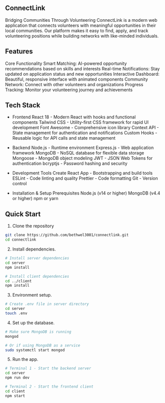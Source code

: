 ## ConnectLink
Bridging Communities Through Volunteering
ConnectLink is a modern web application that connects volunteers with meaningful opportunities in their local communities. Our platform makes it easy to find, apply, and track volunteering positions while building networks with like-minded individuals.

##  Features
Core Functionality
Smart Matching: AI-powered opportunity recommendations based on skills and interests
Real-time Notifications: Stay updated on application status and new opportunities
Interactive Dashboard: Beautiful, responsive interface with animated components
Community Network: Connect with other volunteers and organizations
Progress Tracking: Monitor your volunteering journey and achievements

##  Tech Stack
* Frontend
React 18 - Modern React with hooks and functional components
Tailwind CSS - Utility-first CSS framework for rapid UI development
Font Awesome - Comprehensive icon library
Context API - State management for authentication and notifications
Custom Hooks - Reusable logic for API calls and state management

* Backend
Node.js - Runtime environment
Express.js - Web application framework
MongoDB - NoSQL database for flexible data storage
Mongoose - MongoDB object modeling
JWT - JSON Web Tokens for authentication
bcryptjs - Password hashing and security

* Development Tools
Create React App - Bootstrapping and build tools
ESLint - Code linting and quality
Prettier - Code formatting
Git - Version control

* Installation & Setup
Prerequisites
Node.js (v14 or higher)
MongoDB (v4.4 or higher)
npm or yarn

## Quick Start
1. Clone the repository
```bash
git clone https://github.com/bethwel3001/connectlink.git
cd connectlink
```

2. Install dependencies.
```bash
# Install server dependencies
cd server
npm install

# Install client dependencies
cd ../client
npm install
```
3. Environment setup.
```bash
# Create .env file in server directory
cd server
touch .env
```
4. Set up the database.
```bash
# Make sure MongoDB is running
mongod

# Or if using MongoDB as a service
sudo systemctl start mongod
```

5. Run the app.
```bash
# Terminal 1 - Start the backend server
cd server
npm run dev

# Terminal 2 - Start the frontend client
cd client
npm start
```